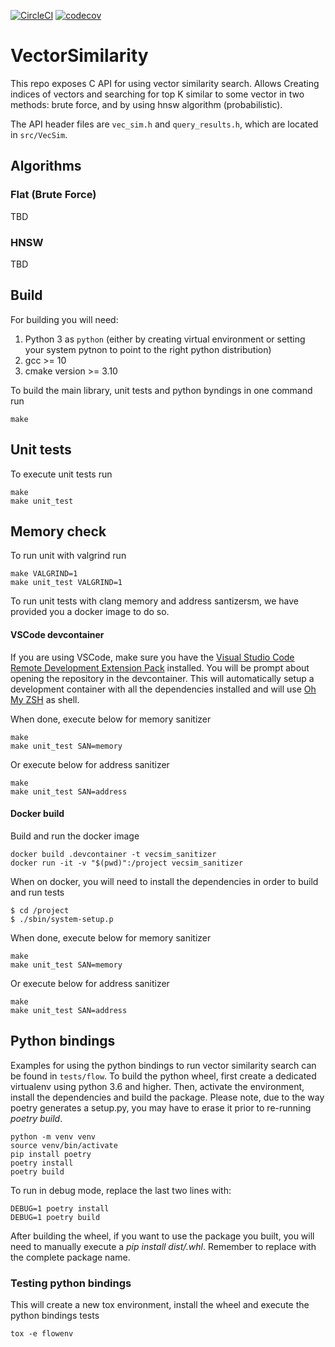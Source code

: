 [![CircleCI](https://circleci.com/gh/RedisAI/VectorSimilarity/tree/main.svg?style=svg)](https://circleci.com/gh/RedisAI/VectorSimilarity/tree/main)
[![codecov](https://codecov.io/gh/RedisAI/VectorSimilarity/branch/main/graph/badge.svg)](https://codecov.io/gh/RedisAI/VectorSimilarity)

# VectorSimilarity

This repo exposes C API for using vector similarity search.
Allows Creating indices of vectors and searching for top K similar to some vector in two methods: brute force, and by using hnsw algorithm (probabilistic).

The API header files are `vec_sim.h` and `query_results.h`, which are located in `src/VecSim`.

## Algorithms

### Flat (Brute Force)
TBD

### HNSW
TBD

## Build
For building you will need:
1. Python 3 as `python` (either by creating virtual environment or setting your system pytnon to point to the right python distribution)
2. gcc >= 10
3. cmake version >= 3.10 

To build the main library, unit tests and python byndings in one command run
```
make
```

## Unit tests
To execute unit tests run

```
make
make unit_test
```
## Memory check

To run unit with valgrind run
```
make VALGRIND=1
make unit_test VALGRIND=1
```

To run unit tests with clang memory and address santizersm, we have provided you a docker image to do so.

#### VSCode devcontainer
If you are using VSCode, make sure you have the [Visual Studio Code Remote Development Extension Pack](https://marketplace.visualstudio.com/items?itemName=ms-vscode-remote.vscode-remote-extensionpack]) installed. You will be prompt about opening the repository in the devcontainer. This will automatically setup a development container with all the dependencies installed and will use [Oh My ZSH](https://ohmyz.sh/) as shell.

When done, execute below for memory sanitizer
```
make
make unit_test SAN=memory
```

Or execute below for address sanitizer
```
make
make unit_test SAN=address
```

#### Docker build
Build and run the docker image
```
docker build .devcontainer -t vecsim_sanitizer 
docker run -it -v "$(pwd)":/project vecsim_sanitizer 
```

When on docker, you will need to install the dependencies in order to build and run tests
```
$ cd /project
$ ./sbin/system-setup.p
```

When done, execute below for memory sanitizer
```
make
make unit_test SAN=memory
```

Or execute below for address sanitizer
```
make
make unit_test SAN=address
```

## Python bindings

Examples for using the python bindings to run vector similarity search can be found in `tests/flow`. 
To build the python wheel, first create a dedicated virtualenv using python 3.6 and higher. Then, activate the environment, install the dependencies and build the package. Please note, due to the way poetry generates a setup.py, you may have to erase it prior to re-running *poetry build*.

```
python -m venv venv
source venv/bin/activate
pip install poetry
poetry install
poetry build
```

To run in debug mode, replace the last two lines with:

```
DEBUG=1 poetry install
DEBUG=1 poetry build
```

After building the wheel, if you want to use the package you built, you will need to manually execute a *pip install dist/<package>.whl*. Remember to replace <package> with the complete package name.

### Testing python bindings
This will create a new tox environment, install the wheel and execute the python bindings tests
```
tox -e flowenv
```
